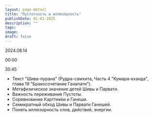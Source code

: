 ```yaml
---
layout: page-detail
title: "Пустотность и иллюзорность"
publishDate: 01-01-2025
description: ""
tags:
image:
draft: false
---
```


2024.08.14

00:00 

35:45 

* Текст "Шива-пурана" (Рудра-самхита, Часть 4 "Кумара-кханда", глава 19 "Бракосочетание Ганапати").
* Метафизическое значение детей Шивы и Парвати.
* Важность переживания Пустоты.
* Соревнование Карттикеи и Ганеши.
* Семикратный обход Шивы и Парвати Ганешей.
* Понять иллюзорность слов, действий, энергии.

  
